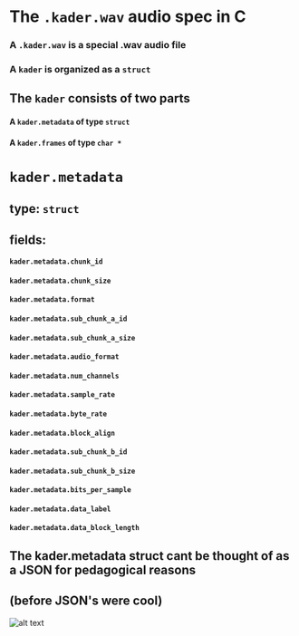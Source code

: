 # The ```.kader.wav``` audio spec in C

### A ```.kader.wav``` is a special .wav audio file
### A ```kader``` is organized as a ```struct```

## The ```kader```  consists of two parts 

#### A ```kader.metadata``` of type ```struct```
#### A ```kader.frames``` of type ```char *``` 

# ```kader.metadata```

## type: ```struct```

## fields: 

#### ```kader.metadata.chunk_id```
#### ```kader.metadata.chunk_size```
#### ```kader.metadata.format```
#### ```kader.metadata.sub_chunk_a_id```
#### ```kader.metadata.sub_chunk_a_size```
#### ```kader.metadata.audio_format```
#### ```kader.metadata.num_channels```
#### ```kader.metadata.sample_rate```
#### ```kader.metadata.byte_rate```
#### ```kader.metadata.block_align```
#### ```kader.metadata.sub_chunk_b_id```
#### ```kader.metadata.sub_chunk_b_size```
#### ```kader.metadata.bits_per_sample```
#### ```kader.metadata.data_label```
#### ```kader.metadata.data_block_length```


## The kader.metadata struct cant be thought of as a JSON for pedagogical reasons 
## (before JSON's were cool)

![alt text](https://github.com/pablopenrose/c/blob/master/kader.wav/stack.gif?raw=true")
